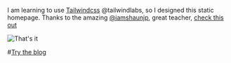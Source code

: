 I am learning to use [Tailwindcss](https://tailwindcss.com/) @tailwindlabs, so I designed this static homepage.
Thanks to the amazing [@iamshaunjp](https://github.com/iamshaunjp), great teacher, [check this out](https://www.youtube.com/TheNetNinja)

![That's it](https://github.com/astonef/Food_blog_homepage/blob/main/Foodblog.png)



#[Try the blog](https://astonef.github.io/Food_blog_homepage/)
